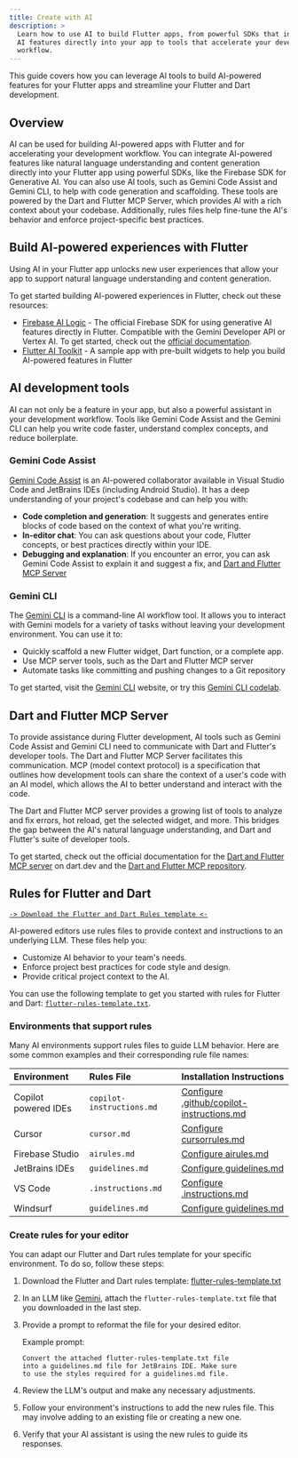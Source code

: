 ```yaml
---
title: Create with AI
description: >
  Learn how to use AI to build Flutter apps, from powerful SDKs that integrate
  AI features directly into your app to tools that accelerate your development
  workflow.
---
```


This guide covers how you can leverage AI tools to build AI-powered features for
your Flutter apps and streamline your Flutter and Dart development.

## Overview

AI can be used for building AI-powered apps with Flutter and
for accelerating your development workflow. You can
integrate AI-powered features like
natural language understanding and content generation
directly into your Flutter app using powerful SDKs,
like the Firebase SDK for Generative AI. You can also use
AI tools, such as Gemini Code Assist and Gemini CLI, to help
with code generation and scaffolding. These tools are
powered by the Dart and Flutter MCP Server, which provides
AI with a rich context about your codebase. Additionally,
rules files help fine-tune the AI's behavior and enforce
project-specific best practices.

## Build AI-powered experiences with Flutter

Using AI in your Flutter app unlocks new user experiences that allow your app
to support natural language understanding and content generation. 

To get started building AI-powered experiences in Flutter, check out these 
resources:

* [Firebase AI Logic][] - The official Firebase SDK for using generative AI
  features directly in Flutter. Compatible with the Gemini Developer API or
  Vertex AI. To get started, check out the
  [official documentation][firebase-ai-logic-docs].
* [Flutter AI Toolkit][] - A sample app with pre-built widgets to help you build
  AI-powered features in Flutter

[Firebase AI Logic]: {{site.firebase}}/docs/ai-logic
[firebase-ai-logic-docs]: {{site.firebase}}/docs/ai-logic/get-started
[Flutter AI Toolkit]: {{site.url}}/ai-toolkit

## AI development tools

AI can not only be a feature in your app, but also a powerful assistant in your
development workflow. Tools like Gemini Code Assist and the Gemini CLI can help
you write code faster, understand complex concepts, and reduce boilerplate.

### Gemini Code Assist

[Gemini Code Assist][] is an AI-powered collaborator available in
Visual Studio Code and JetBrains IDEs (including Android Studio). It has a deep
understanding of your project's codebase and can help you with:

* **Code completion and generation**: It suggests and generates entire blocks of
  code based on the context of what you're writing.
* **In-editor chat**: You can ask questions about your code, Flutter concepts,
  or best practices directly within your IDE.
* **Debugging and explanation**: If you encounter an error, you can ask Gemini
  Code Assist to explain it and suggest a fix, and
  [Dart and Flutter MCP Server][dart-mcp-flutter-docs]

[Gemini Code Assist]: https://codeassist.google/

### Gemini CLI

The [Gemini CLI][] is a command-line AI workflow tool. It allows you to interact
with Gemini models for a variety of tasks without leaving your development
environment. You can use it to:

* Quickly scaffold a new Flutter widget, Dart function, or a complete app.
* Use MCP server tools, such as the Dart and Flutter MCP server
* Automate tasks like committing and pushing changes to a Git repository

To get started, visit the [Gemini CLI][] website, or try this
[Gemini CLI codelab][].

[Gemini CLI]: {{site.github}}/google-gemini/gemini-cli
[Gemini CLI codelab]: https://codelabs.developers.google.com/gemini-cli-hands-on

## Dart and Flutter MCP Server

To provide assistance during Flutter development, AI tools such as
Gemini Code Assist and Gemini CLI need to communicate with Dart
and Flutter's developer tools. The Dart and
Flutter MCP Server facilitates this communication.
MCP (model context protocol) is a specification that
outlines how development tools can share the context of a user's code
with an AI model, which allows the AI to better understand and interact
with the code.

The Dart and Flutter MCP server provides a growing list of tools to analyze
and fix errors, hot reload, get the selected widget, and more. This bridges
the gap between the AI's natural language understanding, and
Dart and Flutter's suite of developer tools.

To get started, check out the official documentation for the
[Dart and Flutter MCP server][dart-mcp-dart-docs]
on dart.dev and the [Dart and Flutter MCP repository][dart-mcp-github].

[dart-mcp-dart-docs]: {{site.dart-site}}/tools/mcp-server
[dart-mcp-github]: {{site.github}}/dart-lang/ai/tree/main/pkgs/dart_mcp_server
[dart-mcp-flutter-docs]: #dart-and-flutter-mcp-server

## Rules for Flutter and Dart

<a href="/assets/files/flutter-rules-template.txt" download>`-> Download the Flutter and Dart Rules template <-`</a>

AI-powered editors use rules files to provide context and
instructions to an underlying LLM. These files help you:

*   Customize AI behavior to your team's needs.
*   Enforce project best practices for code style and
    design.
*   Provide critical project context to the AI.

You can use the following template to get you
started with rules for Flutter and Dart:
<a href="/assets/files/flutter-rules-template.txt" download>`flutter-rules-template.txt`</a>.

### Environments that support rules

Many AI environments support rules files to guide
LLM behavior. Here are some common examples and their
corresponding rule file names:

| Environment | Rules File | Installation Instructions |
| :--- | :--- | :--- |
| Copilot powered IDEs | `copilot-instructions.md` | [Configure .github/copilot-instructions.md][] |
| Cursor | `cursor.md` | [Configure cursorrules.md][] |
| Firebase Studio | `airules.md` | [Configure airules.md][] |
| JetBrains IDEs | `guidelines.md` | [Configure guidelines.md][] |
| VS Code | `.instructions.md` | [Configure .instructions.md][] |
| Windsurf | `guidelines.md` | [Configure guidelines.md][] |

[Configure airules.md]: https://firebase.google.com/docs/studio/set-up-gemini#custom-instructions
[Configure .github/copilot-instructions.md]: https://code.visualstudio.com/docs/copilot/copilot-customization#_custom-instructions
[Configure cursorrules.md]: https://docs.cursor.com/en/context/rules
[Configure guidelines.md]: https://www.jetbrains.com/help/junie/customize-guidelines.html
[Configure .instructions.md]: https://code.visualstudio.com/docs/copilot/copilot-customization#_custom-instructions
[Configure guidelines.md]: https://docs.windsurf.com/windsurf/cascade/memories#rules

### Create rules for your editor

You can adapt our Flutter and Dart rules template for your
specific environment. To do so, follow these steps:

1.  Download the Flutter and Dart rules template:
    <a href="/assets/files/flutter-rules-template.txt" download>flutter-rules-template.txt</a>

1.  In an LLM like [Gemini][], attach the
    `flutter-rules-template.txt` file that you downloaded in
    the last step.
    
1.  Provide a prompt to reformat the file for your desired
    editor.

    Example prompt:

    ```text
    Convert the attached flutter-rules-template.txt file
    into a guidelines.md file for JetBrains IDE. Make sure
    to use the styles required for a guidelines.md file.
    ```

1.  Review the LLM's output and make any necessary
    adjustments.

1.  Follow your environment's instructions to add the new
    rules file. This may involve adding to an existing file
    or creating a new one.

1.  Verify that your AI assistant is using the new rules to
    guide its responses.

[Gemini]: https://gemini.google.com/
